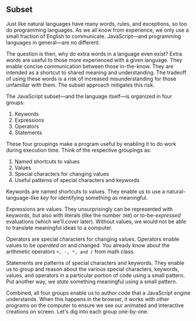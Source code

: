 ## Subset

Just like natural languages have many words, rules, and exceptions, so too do programming languages. As we all know from experience, we only use a small fraction of English to communicate. JavaScript—and programming languages in general—are no different. 

The question is then, why do extra words in a language even exist? Extra words are useful to those more experienced with a given language. They enable concise communication between those in-the-know. They are intended as a shortcut to shared meaning and understanding. The tradeoff of using these words is a risk of increased misunderstanding for those unfamiliar with them. The subset approach mitigates this risk.

The JavaScript subset—and the language itself—is organized in four groups:
1. Keywords
2. Expressions
3. Operators
4. Statements

These four groupings make a program useful by enabling it to do work during execution time. Think of the respective groupings as:
1. Named shortcuts to values
2. Values
3. Special characters for changing values
4. Useful patterns of special characters and keywords

Keywords are named shortcuts to values. They enable us to use a natural-language-like *key* for identifying something as meaningful.

Expressions are values. They unsurprisingly can be represented with keywords, but also with literals (like the number `360`) or to-be-*expressed* evaluations (which we'll cover later). Without values, we would not be able to translate meaningful ideas to a computer.

Operators are special characters for changing values. Operators enable values to be *operated on* and changed. You already know about the arithmetic operators `+, -, *, and /` from math class.

Statements are patterns of special characters and keywords. They enable us to group and reason about the various special characters, keywords, values, and operators in a particular portion of code using a small pattern. Put another way, we *state* something meaningful using a small pattern.

Combined, all four groups enable us to author code that a JavaScript engine understands. When this happens in the browser, it works with other programs on the computer to ensure we see our animated and interactive creations on screen. Let's dig into each group one-by-one.
